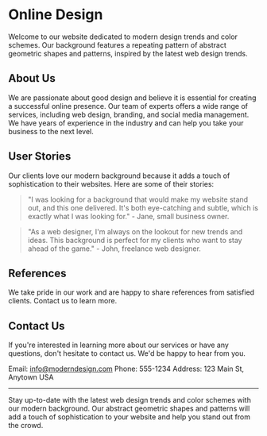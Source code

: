 <!--font:Dancing Script-->

# Online Design

Welcome to our website dedicated to modern design trends and color schemes. Our background features a repeating pattern of abstract geometric shapes and patterns, inspired by the latest web design trends.

## About Us
We are passionate about good design and believe it is essential for creating a successful online presence. Our team of experts offers a wide range of services, including web design, branding, and social media management. We have years of experience in the industry and can help you take your business to the next level.

## User Stories
Our clients love our modern background because it adds a touch of sophistication to their websites. Here are some of their stories:

> "I was looking for a background that would make my website stand out, and this one delivered. It's both eye-catching and subtle, which is exactly what I was looking for." - Jane, small business owner.

> "As a web designer, I'm always on the lookout for new trends and ideas. This background is perfect for my clients who want to stay ahead of the game." - John, freelance web designer.

## References
We take pride in our work and are happy to share references from satisfied clients. Contact us to learn more.

## Contact Us
If you're interested in learning more about our services or have any questions, don't hesitate to contact us. We'd be happy to hear from you.

Email: info@moderndesign.com
Phone: 555-1234
Address: 123 Main St, Anytown USA

---

Stay up-to-date with the latest web design trends and color schemes with our modern background. Our abstract geometric shapes and patterns will add a touch of sophistication to your website and help you stand out from the crowd.

<!--

Write me content for website with wallpaper which alt text is:

"A wallpaper with a repeating pattern of abstract geometric shapes and patterns, inspired by web design trends and color schemes."

The name/title of the page should not be 1:1 copy of the alt text but rather a real content of the website which is using this wallpaper.

- Use markdown format 
- Start with heading
- Heading should be short and concise
- The content should look like a real website 
- The website should not be about the wallpaper, wallpaper is just a related background
- Heading should be contain work "wallpaper" or "background"
- Include real sections like references, contact, user stories, etc. use things relevant to the page purpose.
- Feel free to use structure like headings, bullets, numbering, blockquotes, paragraphs, horizontal lines, etc.
- You can use formatting like bold or _italic_
- You can include UTF-8 emojis
- Links should be only #hash anchors (and you can refer to the document itself)
- Do not include images


---


# Geometric Dreams Wallpaper

Welcome to Geometric Dreams, a website dedicated to bringing you the latest in web design trends and color schemes. Our wallpaper features a repeating pattern of abstract geometric shapes and patterns, inspired by these trends.

## About Us
At Geometric Dreams, we believe that good design is essential for creating a successful online presence. That's why we offer a wide range of services, including web design, branding, and social media management. Our team of experts has years of experience in the industry and can help you take your business to the next level.

## User Stories
Our clients love our wallpaper because it adds a touch of modernity and sophistication to their websites. Here are some of their stories:

> "I was looking for a background that would make my website stand out, and Geometric Dreams delivered. The wallpaper is both eye-catching and subtle, which is exactly what I was looking for." - Jane, small business owner.

> "As a web designer, I'm always on the lookout for new trends and ideas. Geometric Dreams' wallpaper is perfect for my clients who want to stay ahead of the game." - John, freelance web designer.

## References
We take pride in our work and are happy to share references from satisfied clients. Contact us to learn more.

## Contact Us
If you're interested in learning more about our services or have any questions, don't hesitate to contact us. We'd be happy to hear from you.

Email: info@geometricdreams.com
Phone: 555-1234
Address: 123 Main St, Anytown USA

---

Stay up-to-date with the latest web design trends and color schemes with Geometric Dreams Wallpaper. Our abstract geometric shapes and patterns will add a touch of modernity and sophistication to your website.


---


Heading should not include word "wallpaper". The website should not be about the wallpaper itself, wallpaper is just a related background, rewrite whole content.


---


# Modern Design for Your Online Presence

Welcome to our website dedicated to modern design trends and color schemes. Our background features a repeating pattern of abstract geometric shapes and patterns, inspired by the latest web design trends.

## About Us
We are passionate about good design and believe it is essential for creating a successful online presence. Our team of experts offers a wide range of services, including web design, branding, and social media management. We have years of experience in the industry and can help you take your business to the next level.

## User Stories
Our clients love our modern background because it adds a touch of sophistication to their websites. Here are some of their stories:

> "I was looking for a background that would make my website stand out, and this one delivered. It's both eye-catching and subtle, which is exactly what I was looking for." - Jane, small business owner.

> "As a web designer, I'm always on the lookout for new trends and ideas. This background is perfect for my clients who want to stay ahead of the game." - John, freelance web designer.

## References
We take pride in our work and are happy to share references from satisfied clients. Contact us to learn more.

## Contact Us
If you're interested in learning more about our services or have any questions, don't hesitate to contact us. We'd be happy to hear from you.

Email: info@moderndesign.com
Phone: 555-1234
Address: 123 Main St, Anytown USA

---

Stay up-to-date with the latest web design trends and color schemes with our modern background. Our abstract geometric shapes and patterns will add a touch of sophistication to your website and help you stand out from the crowd.

-->
